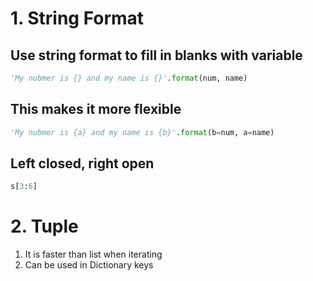 # 1. String Format
## Use string format to fill in blanks with variable
```py
'My nubmer is {} and my name is {}'.format(num, name)
```

## This makes it more flexible

```py
'My nubmer is {a} and my name is {b}'.format(b=num, a=name)
```

## Left closed, right open
```py
s[3:6]
```
# 2. Tuple 
1. It is faster than list when iterating 
2. Can be used in Dictionary keys
